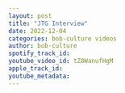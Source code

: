 ```yaml
---
layout: post
title: "JTG Interview"
date: 2022-12-04
categories: bob-culture videos
author: bob-culture
spotify_track_id: 
youtube_video_id: tZ8WanufHgM
apple_track_id: 
youtube_metadata: 
---
```

